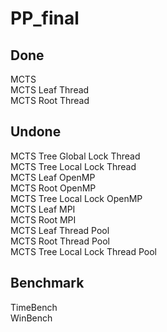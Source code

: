 # PP_final

## Done
MCTS  
MCTS Leaf Thread  
MCTS Root Thread  
## Undone
MCTS Tree Global Lock Thread  
MCTS Tree Local Lock Thread  
MCTS Leaf OpenMP  
MCTS Root OpenMP  
MCTS Tree Local Lock OpenMP  
MCTS Leaf MPI  
MCTS Root MPI  
MCTS Leaf Thread Pool  
MCTS Root Thread Pool  
MCTS Tree Local Lock Thread Pool  
## Benchmark
TimeBench  
WinBench  
